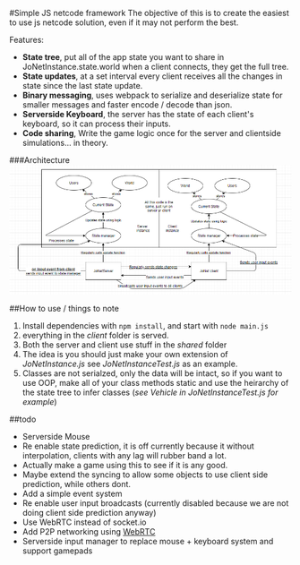 #Simple JS netcode framework
The objective of this is to create the easiest to use js netcode solution, even if it may not perform the best.

Features:
* __State tree__, put all of the app state you want to share in JoNetInstance.state.world
when a client connects, they get the full tree.
* __State updates__, at a set interval every client receives all the changes in state since the last state update.
* __Binary messaging__, uses webpack to serialize and deserialize state for smaller messages and faster encode / decode than json.
* __Serverside Keyboard__, the server has the state of each client's keyboard, so it can process their inputs.
* __Code sharing__, Write the game logic once for the server and clientside simulations... in theory.

###Architecture
![Bad diagram showing architecture](archy.png?raw=true "Architecture")

##How to use / things to note
1. Install dependencies with `npm install`, and start with `node main.js`
2. everything in the _client_ folder is served.
3. Both the server and client use stuff in the _shared_ folder
4. The idea is you should just make your own extension of _JoNetInstance.js_ see _JoNetInstanceTest.js_ as an example.
5. Classes are not serialzed, only the data will be intact, so if you want to use OOP, make all of your class methods static and use the heirarchy of the state tree to infer classes (_see Vehicle in JoNetInstanceTest.js for example_)



##todo
* Serverside Mouse
* Re enable state prediction, it is off currently because it without interpolation, clients with any lag will rubber band a lot.
* Actually make a game using this to see if it is any good.
* Maybe extend the syncing to allow some objects to use client side prediction, while others dont.
* Add a simple event system
* Re enable user input broadcasts (currently disabled because we are not doing client side prediction anyway)
* Use WebRTC instead of socket.io
* Add P2P networking using [WebRTC](https://webrtc.org/ "WebRTC")
* Serverside input manager to replace mouse + keyboard system and support gamepads